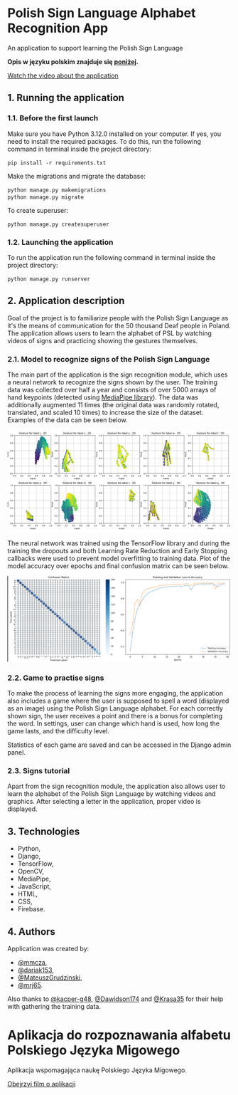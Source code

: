 # Polish Sign Language Alphabet Recognition App
An application to support learning the Polish Sign Language

**Opis w języku polskim znajduje się [poniżej](#aplikacja-do-rozpoznawania-alfabetu-polskiego-języka-migowego).**

[Watch the video about the application](https://youtu.be/0AlX_skFt_s)

## 1. Running the application

### 1.1. Before the first launch

Make sure you have Python 3.12.0 installed on your computer. If yes, you need to install the required packages. To do this, run the following command in terminal inside the project directory:
```commandline
pip install -r requirements.txt
```

Make the migrations and migrate the database:
```commandline
python manage.py makemigrations
python manage.py migrate
```
To create superuser: 
```commandline
python manage.py createsuperuser
```

### 1.2. Launching the application

To run the application run the following command in terminal inside the project directory:
```commandline
python manage.py runserver
```

## 2. Application description

Goal of the project is to familiarize people with the Polish Sign Language as it's the means of communication for the 50 thousand Deaf people in Poland.
The application allows users to learn the alphabet of PSL by watching videos of signs and practicing showing the gestures themselves.

### 2.1. Model to recognize signs of the Polish Sign Language

The main part of the application is the sign recognition module, which uses a neural network to recognize the signs shown by the user.
The training data was collected over half a year and consists of over 5000 arrays of hand keypoints (detected using [MediaPipe library](https://ai.google.dev/edge/mediapipe/solutions/vision/gesture_recognizer/)). 
The data was additionally augmented 11 times (the original data was randomly rotated, translated, and scaled 10 times) to increase the size of the dataset.
Examples of the data can be seen below.

![Data examples](./pictures/data_examples.png)

The neural network was trained using the TensorFlow library and during the training the dropouts and both Learning Rate Reduction and Early Stopping callbacks were used to prevent model overfitting to training data.
Plot of the model accuracy over epochs and final confusion matrix can be seen below.

![Training process](./pictures/training.png)

### 2.2. Game to practise signs

To make the process of learning the signs more engaging, the application also includes a game where the user is supposed to spell a word (displayed as an image) using the Polish Sign Language alphabet.
For each correctly shown sign, the user receives a point and there is a bonus for completing the word. In settings, user can change which hand is used, how long the game lasts, and the difficulty level.

Statistics of each game are saved and can be accessed in the Django admin panel.

### 2.3. Signs tutorial

Apart from the sign recognition module, the application also allows user to learn the alphabet of the Polish Sign Language by watching videos and graphics.
After selecting a letter in the application, proper video is displayed.

## 3. Technologies

- Python,
- Django,
- TensorFlow,
- OpenCV,
- MediaPipe,
- JavaScript,
- HTML,
- CSS,
- Firebase.

## 4. Authors

Application was created by:
- [@mmcza](https://github.com/mmcza),
- [@dariak153](https://github.com/dariak153),
- [@MateuszGrudzinski](https://github.com/MateuszGrudzinski),
- [@mrj65](https://github.com/mrj65).

Also thanks to [@kacper-g48](https://github.com/kacper-g48), [@Dawidson174](https://github.com/Dawidson174) and [@Krasa35](https://github.com/Krasa35) for their help with gathering the training data.

# Aplikacja do rozpoznawania alfabetu Polskiego Języka Migowego

Aplikacja wspomagająca naukę Polskiego Języka Migowego.

[Obejrzyj film o aplikacji](https://youtu.be/0AlX_skFt_s)